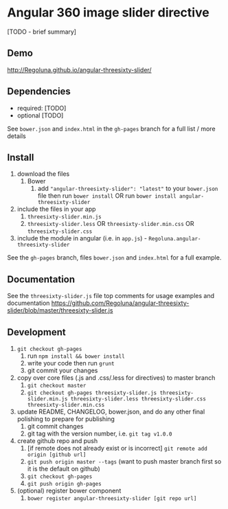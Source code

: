 # Angular 360 image slider directive

[TODO - brief summary]

## Demo
http://Regoluna.github.io/angular-threesixty-slider/

## Dependencies
- required:
	[TODO]
- optional
	[TODO]

See `bower.json` and `index.html` in the `gh-pages` branch for a full list / more details

## Install
1. download the files
	1. Bower
		1. add `"angular-threesixty-slider": "latest"` to your `bower.json` file then run `bower install` OR run `bower install angular-threesixty-slider`
2. include the files in your app
	1. `threesixty-slider.min.js`
	2. `threesixty-slider.less` OR `threesixty-slider.min.css` OR `threesixty-slider.css`
3. include the module in angular (i.e. in `app.js`) - `Regoluna.angular-threesixty-slider`

See the `gh-pages` branch, files `bower.json` and `index.html` for a full example.


## Documentation
See the `threesixty-slider.js` file top comments for usage examples and documentation
https://github.com/Regoluna/angular-threesixty-slider/blob/master/threesixty-slider.js


## Development

1. `git checkout gh-pages`
	1. run `npm install && bower install`
	2. write your code then run `grunt`
	3. git commit your changes
2. copy over core files (.js and .css/.less for directives) to master branch
	1. `git checkout master`
	2. `git checkout gh-pages threesixty-slider.js threesixty-slider.min.js threesixty-slider.less threesixty-slider.css threesixty-slider.min.css`
3. update README, CHANGELOG, bower.json, and do any other final polishing to prepare for publishing
	1. git commit changes
	2. git tag with the version number, i.e. `git tag v1.0.0`
4. create github repo and push
	1. [if remote does not already exist or is incorrect] `git remote add origin [github url]`
	2. `git push origin master --tags` (want to push master branch first so it is the default on github)
	3. `git checkout gh-pages`
	4. `git push origin gh-pages`
5. (optional) register bower component
	1. `bower register angular-threesixty-slider [git repo url]`
